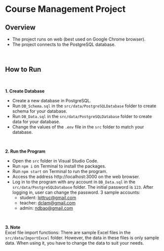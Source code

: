 
# Course Management Project

## Overview
- The project runs on web (best used on Google Chrome browser).
- The project connects to the PostgreSQL database.
<br>

## How to Run
<br>

**1. Create Database**
- Create a new database in PostgreSQL.
- Run `DB_Schema.sql` in the `src/data/PostgreSQLDatabase` folder to create schema for your database.
- Run `DB_Data.sql` in the `src/data/PostgreSQLDatabase` folder to create data for your database.
- Change the values ​​of the `.env` file in the `src` folder to match your database.
<br>

**2. Run the Program** 
- Open the `src` folder in Visual Studio Code.
- Run `npm i` on Terminal to install the packages.
- Run `npm start` on Terminal to run the program.
- Access the address http://localhost:3000 on the web browser.
- Log in to the program with any account in `DB_Data.sql` in the `src/data/PostgreSQLDatabase` folder. The initial password is `123`. After logging in, user can change the password. 3 sample accounts:
	- student: lpttruc@gmail.com
	- teacher: dclam@gmail.com
	- admin: ndbao@gmail.com
<br>

**3. Note** <br>
Excel file import functions: There are sample Excel files in the `src/data/ImportExcel` folder. However, the data in these files is only sample data. When using it, you have to change the data to suit your needs.
